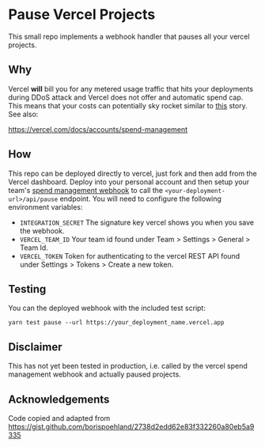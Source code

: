 # Pause Vercel Projects

This small repo implements a webhook handler that pauses all your vercel projects.

## Why

Vercel **will** bill you for any metered usage traffic that hits your deployments during DDoS attack and Vercel does not offer and automatic spend cap. This means that your costs can potentially sky rocket similar to [this](https://news.ycombinator.com/item?id=39520776) story. See also:

https://vercel.com/docs/accounts/spend-management

## How

This repo can be deployed directly to vercel, just fork and then add from the Vercel dashboard. Deploy into your personal account and then setup your team's [spend management webhook](https://vercel.com/docs/accounts/spend-management#configuring-a-webhook) to call the `<your-deployment-url>/api/pause` endpoint. You will need to configure the following environment variables:

- `INTEGRATION_SECRET` The signature key vercel shows you when you save the webhook.
- `VERCEL_TEAM_ID` Your team id found under Team > Settings > General > Team Id.
- `VERCEL_TOKEN` Token for authenticating to the vercel REST API found under Settings > Tokens > Create a new token.

## Testing

You can the deployed webhook with the included test script:

```
yarn test pause --url https://your_deployment_name.vercel.app
```

## Disclaimer

This has not yet been tested in production, i.e. called by the vercel spend management webhook and actually paused projects.

## Acknowledgements

Code copied and adapted from https://gist.github.com/borispoehland/2738d2edd62e83f332260a80eb5a9335
